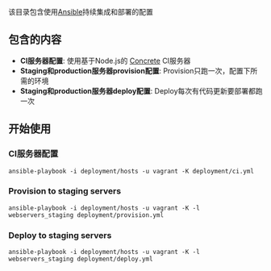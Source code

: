 该目录包含使用[Ansible][]持续集成和部署的配置

## 包含的内容

* __CI服务器配置__: 使用基于Node.js的 [Concrete][] CI服务器
* __Staging和production服务器provision配置__: Provision只跑一次，配置下所需的环境
* __Staging和production服务器deploy配置__: Deploy每次有代码更新要部署都跑一次

[Ansible]: http://www.ansible.com/
[Concrete]: https://github.com/ryankee/concrete

## 开始使用

### CI服务器配置

    ansible-playbook -i deployment/hosts -u vagrant -K deployment/ci.yml

### Provision to staging servers

    ansible-playbook -i deployment/hosts -u vagrant -K -l webservers_staging deployment/provision.yml

### Deploy to staging servers

    ansible-playbook -i deployment/hosts -u vagrant -K -l webservers_staging deployment/deploy.yml
